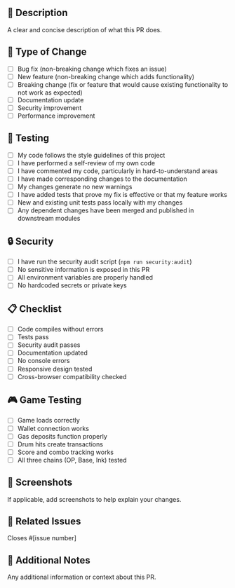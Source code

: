 ## 🎯 Description
A clear and concise description of what this PR does.

## 🔄 Type of Change
- [ ] Bug fix (non-breaking change which fixes an issue)
- [ ] New feature (non-breaking change which adds functionality)
- [ ] Breaking change (fix or feature that would cause existing functionality to not work as expected)
- [ ] Documentation update
- [ ] Security improvement
- [ ] Performance improvement

## 🧪 Testing
- [ ] My code follows the style guidelines of this project
- [ ] I have performed a self-review of my own code
- [ ] I have commented my code, particularly in hard-to-understand areas
- [ ] I have made corresponding changes to the documentation
- [ ] My changes generate no new warnings
- [ ] I have added tests that prove my fix is effective or that my feature works
- [ ] New and existing unit tests pass locally with my changes
- [ ] Any dependent changes have been merged and published in downstream modules

## 🔒 Security
- [ ] I have run the security audit script (`npm run security:audit`)
- [ ] No sensitive information is exposed in this PR
- [ ] All environment variables are properly handled
- [ ] No hardcoded secrets or private keys

## 📋 Checklist
- [ ] Code compiles without errors
- [ ] Tests pass
- [ ] Security audit passes
- [ ] Documentation updated
- [ ] No console errors
- [ ] Responsive design tested
- [ ] Cross-browser compatibility checked

## 🎮 Game Testing
- [ ] Game loads correctly
- [ ] Wallet connection works
- [ ] Gas deposits function properly
- [ ] Drum hits create transactions
- [ ] Score and combo tracking works
- [ ] All three chains (OP, Base, Ink) tested

## 📸 Screenshots
If applicable, add screenshots to help explain your changes.

## 🔗 Related Issues
Closes #[issue number]

## 📝 Additional Notes
Any additional information or context about this PR. 